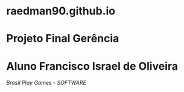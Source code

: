 # raedman90.github.io
# Projeto Final Gerência 
# Aluno Francisco Israel de Oliveira

*Brasil Play Games - SOFTWARE*


